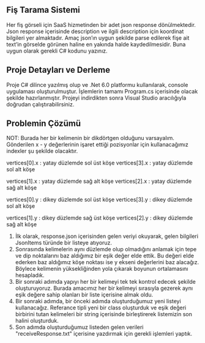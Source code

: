 Fiş Tarama Sistemi
----
Her fiş görseli için SaaS hizmetinden bir adet json response dönülmektedir. Json response içerisinde description ve ilgili description için koordinat bilgileri yer almaktadır. Amaç json’ın uygun şekilde parse edilerek fişe ait text’in görselde görünen haline en yakında halde
kaydedilmesidir. Buna uygun olarak gerekli C# kodunu yazınız.

Proje Detayları ve Derleme
----
Proje C# dilince yazılmış olup ve .Net 6.0 platformu kullanılarak, console uygulaması oluşturulmuştur. İşlemlerin tamamı Program.cs içerisinde olacak şekilde hazırlanmıştır. Projeyi indirdikten sonra Visual Studio aracılığıyla doğrudan çalıştırabilirsiniz.

Problemin Çözümü
----
NOT: Burada her bir kelimenin bir dikdörtgen olduğunu varsayalım. Gönderilen x - y değerlerinin işaret ettiği pozisyonlar için kullanacağımız indexler şu şekilde olacaktır.

vertices[0].x : yatay düzlemde sol üst köşe
vertices[3].x : yatay düzlemde sol alt köşe

vertices[1].x : yatay düzlemde sağ alt köşe
vertices[2].x : yatay düzlemde sağ alt köşe

vertices[0].y : dikey düzlemde sol üst köşe
vertices[3].y : dikey düzlemde sol alt köşe

vertices[1].y : dikey düzlemde sağ üst köşe
vertices[2].y : dikey düzlemde sağ alt köşe

1. İlk olarak, response.json içerisinden gelen veriyi okuyarak, gelen bilgileri JsonItems türünde bir listeye atıyoruz.
2. Sonrasında kelimelerin aynı düzlemde olup olmadığını anlamak için tepe ve dip noktalarını baz aldığımız bir eşik değer elde ettik. Bu değeri elde ederken baz aldığımız köşe noktası ise y ekseni değerlerini baz alacağız. Böylece kelimenin yüksekliğinden yola çıkarak boyunun ortalamasını hesapladık.
3. Bir sonraki adımda yapıyı her bir kelimeyi tek tek kontrol edecek şekilde oluşturuyoruz. Burada amacımız her bir kelimeyi sırasıyla gezerek aynı eşik değere sahip olanları bir liste içerisine almak oldu.
4. Bir sonraki adımda, bir önceki adımda oluşturduğumuz yeni listeyi kullanacağız. Referance tipli yeni bir class oluşturduk ve eşik değeri birbirini tutan kelimeleri bir string içerisinde birleştirerek listemizin son halini oluşturduk.
5. Son adımda oluşturduğumuz listeden gelen verileri "receiveResponse.txt" içerisine yazdırmak için gerekli işlemleri yaptık.
